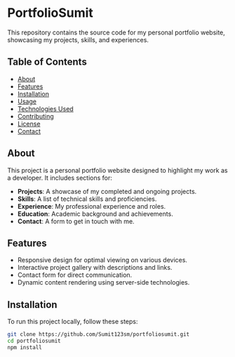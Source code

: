# PortfolioSumit

This repository contains the source code for my personal portfolio website, showcasing my projects, skills, and experiences.

## Table of Contents

- [About](#about)
- [Features](#features)
- [Installation](#installation)
- [Usage](#usage)
- [Technologies Used](#technologies-used)
- [Contributing](#contributing)
- [License](#license)
- [Contact](#contact)

## About

This project is a personal portfolio website designed to highlight my work as a developer. It includes sections for:

- **Projects**: A showcase of my completed and ongoing projects.
- **Skills**: A list of technical skills and proficiencies.
- **Experience**: My professional experience and roles.
- **Education**: Academic background and achievements.
- **Contact**: A form to get in touch with me.

## Features

- Responsive design for optimal viewing on various devices.
- Interactive project gallery with descriptions and links.
- Contact form for direct communication.
- Dynamic content rendering using server-side technologies.

## Installation

To run this project locally, follow these steps:

```bash
git clone https://github.com/Sumit123sm/portfoliosumit.git
cd portfoliosumit
npm install
